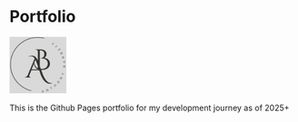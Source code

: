# Portfolio

<img src="assets/AB_journey.png" width="100" height="100"/>

This is the Github Pages portfolio for my development journey as of 2025+
